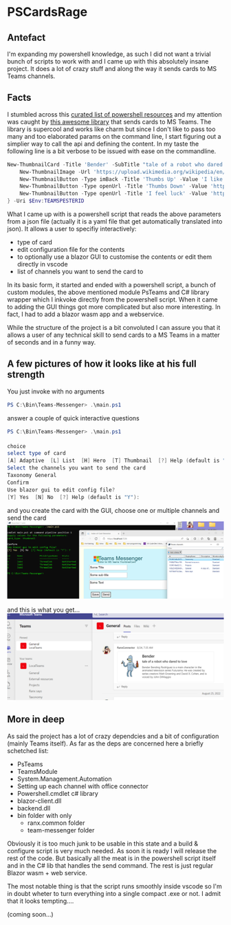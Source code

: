 # PSCardsRage

## Antefact
I'm expanding my powershell knowledge, as such I did not want a trivial bunch of scripts to work with and I came up with this absolutely insane project.
It does a lot of crazy stuff and along the way it sends cards to MS Teams channels.

## Facts
I stumbled across this [curated list of powershell resources](https://github.com/janikvonrotz/awesome-powershell) and my attention was caught by [this awesome library](https://github.com/EvotecIT/PSTeams) that sends cards to MS Teams. The library is supercool and works like charm but since I don't like to pass too many and too elaborated params on the command line, I start figuring out a simplier way to call the api and defining the content.
In my taste the following line is a bit verbose to be issued with ease on the commandline.

```powershell
New-ThumbnailCard -Title 'Bender' -SubTitle "tale of a robot who dared to love" -Text "Bender Bending Rodríguez is a main character in the animated television series Futurama. He was created by series creators Matt Groening and David X. Cohen, and is voiced by John DiMaggio" {
    New-ThumbnailImage -Url 'https://upload.wikimedia.org/wikipedia/en/a/a6/Bender_Rodriguez.png' -AltText "Bender Rodríguez"
    New-ThumbnailButton -Type imBack -Title 'Thumbs Up' -Value 'I like it' -Image "http://moopz.com/assets_c/2012/06/emoji-thumbs-up-150-thumb-autox125-140616.jpg"
    New-ThumbnailButton -Type openUrl -Title 'Thumbs Down' -Value 'https://evotec.xyz'
    New-ThumbnailButton -Type openUrl -Title 'I feel luck' -Value 'https://www.bing.com/images/search?q=bender&qpvt=bender&qpvt=bender&qpvt=bender&FORM=IGRE'
} -Uri $Env:TEAMSPESTERID
```
What I came up with is a powershell script that reads the above parameters from a json file (actually it is a yaml file that get automatically translated into json). It allows a user to specifiy interactively:
- type of card
- edit configuration file for the contents
- to optionally use a blazor GUI to customise the contents or edit them directly in vscode
- list of channels you want to send the card to 

In its basic form, it started and ended with a powershell script, a bunch of custom modules, the above mentioned module PsTeams and C# library wrapper which I inkvoke directly from the powershell script.
When it came to adding the GUI things got more complicated but also more interesting. In fact, I had to add a blazor wasm app and a webservice.

While the structure of the project is a bit convoluted I can assure you that it allows a user of any technical skill to send cards to a MS Teams in a matter of seconds and in a funny way.

## A few pictures of how it looks like at his full strength
You just invoke with no arguments
```powershell
PS C:\Bin\Teams-Messenger> .\main.ps1
```
answer a couple of quick interactive questions
```powershell
PS C:\Bin\Teams-Messenger> .\main.ps1

choice
select type of card
[A] Adaptive  [L] List  [H] Hero  [T] Thumbnail  [?] Help (default is "A"): t
Select the channels you want to send the card
Taxonomy General
Confirm
Use blazor gui to edit config file?
[Y] Yes  [N] No  [?] Help (default is "Y"):
```
and you create the card with the GUI, choose one or multiple channels and send the card
![gui](https://github.com/mvit777/psroids/blob/main/img/psroids_at_full.png)

and this is what you get...
![teams](https://github.com/mvit777/psroids/blob/main/img/teams.png)

## More in deep
As said the project has a lot of crazy dependcies and a bit of configuration (mainly Teams itself).
As far as the deps are concerned here a briefly schetched list:
- PsTeams
- TeamsModule
- System.Management.Automation
- Setting up each channel with office connector
- Powershell.cmdlet c# library
- blazor-client.dll
- backend.dll
- bin folder with only
    - ranx.common folder
    - team-messenger folder

Obviously it is too much junk to be usable in this state and a build & configure script is very much needed.
As soon it is ready I will release the rest of the code.
But basically all the meat is in the powershell script itself and in the C# lib that handles the send command.
The rest is just regular Blazor wasm + web service.

The most notable thing is that the script runs smoothly inside vscode so I'm in doubt wheter to turn everything 
into a single compact .exe or not. I admit that it looks tempting....


(coming soon...)
